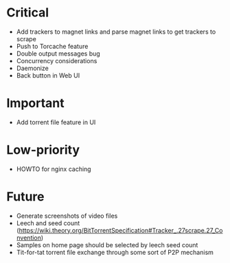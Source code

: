 # Critical
* Add trackers to magnet links and parse magnet links to get trackers to scrape
* Push to Torcache feature
* Double output messages bug
* Concurrency considerations
* Daemonize
* Back button in Web UI

# Important
* Add torrent file feature in UI

# Low-priority
* HOWTO for nginx caching

# Future
* Generate screenshots of video files
* Leech and seed count (https://wiki.theory.org/BitTorrentSpecification#Tracker_.27scrape.27_Convention)
* Samples on home page should be selected by leech seed count
* Tit-for-tat torrent file exchange through some sort of P2P mechanism
